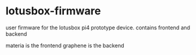 # lotusbox-firmware

user firmware for the lotusbox pi4 prototype device.
contains frontend and backend

materia is the frontend
graphene is the backend

